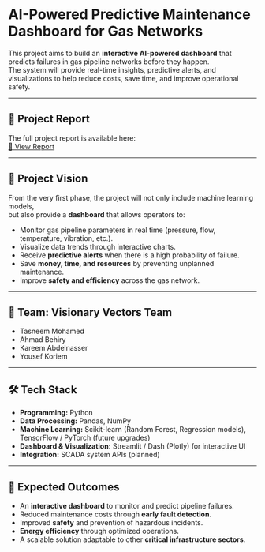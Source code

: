 # AI-Powered Predictive Maintenance Dashboard for Gas Networks  

This project aims to build an **interactive AI-powered dashboard** that predicts failures in gas pipeline networks before they happen.  
The system will provide real-time insights, predictive alerts, and visualizations to help reduce costs, save time, and improve operational safety.  

---

## 📄 Project Report  
The full project report is available here:  
[📑 View Report](./report/AI_Predictive_Maintenance_Gas_Pipelines.pdf)  

---

## 🎯 Project Vision  
From the very first phase, the project will not only include machine learning models,  
but also provide a **dashboard** that allows operators to:  

- Monitor gas pipeline parameters in real time (pressure, flow, temperature, vibration, etc.).  
- Visualize data trends through interactive charts.  
- Receive **predictive alerts** when there is a high probability of failure.  
- Save **money, time, and resources** by preventing unplanned maintenance.  
- Improve **safety and efficiency** across the gas network.  

---

## 👥 Team: Visionary Vectors Team  
- Tasneem Mohamed
- Ahmad Behiry  
- Kareem Abdelnasser  
- Yousef Koriem  

---

## 🛠️ Tech Stack  
- **Programming:** Python  
- **Data Processing:** Pandas, NumPy  
- **Machine Learning:** Scikit-learn (Random Forest, Regression models), TensorFlow / PyTorch (future upgrades)  
- **Dashboard & Visualization:** Streamlit / Dash (Plotly) for interactive UI  
- **Integration:** SCADA system APIs (planned)  

---

## 🚀 Expected Outcomes  
- An **interactive dashboard** to monitor and predict pipeline failures.  
- Reduced maintenance costs through **early fault detection**.  
- Improved **safety** and prevention of hazardous incidents.  
- **Energy efficiency** through optimized operations.  
- A scalable solution adaptable to other **critical infrastructure sectors**.  
